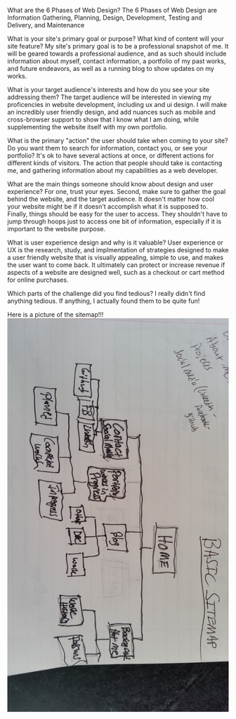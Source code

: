 What are the 6 Phases of Web Design?
The 6 Phases of Web Design are Information Gathering, Planning, Design, Development, Testing and Delivery, and Maintenance

What is your site's primary goal or purpose? What kind of content will your site feature?
My site's primary goal is to be a professional snapshot of me. It will be geared towards a professional audience, and as such should include information about myself, contact information, a portfolio of my past works, and future endeavors, as well as a running blog to show updates on my works.

What is your target audience's interests and how do you see your site addressing them?
The target audience will be interested in viewing my proficencies in website development, including ux and ui design. I will make an incredibly user friendly design, and add nuances such as mobile and cross-browser support to show that I know what I am doing, while supplementing the website itself with my own portfolio.

What is the primary "action" the user should take when coming to your site? Do you want them to search for information, contact you, or see your portfolio? It's ok to have several actions at once, or different actions for different kinds of visitors.
The action that people should take is contacting me, and gathering information about my capabilities as a web developer.

What are the main things someone should know about design and user experience?
For one, trust your eyes. Second, make sure to gather the goal behind the website, and the target audience. It doesn't matter how cool your website might be if it doesn't accomplish what it is supposed to. Finally, things should be easy for the user to access. They shouldn't have to jump through hoops just to access one bit of information, especially if it is important to the website purpose.

What is user experience design and why is it valuable? 
User experience or UX is the research, study, and implmentation of strategies designed to make a user friendly website that is visually appealing, simple to use, and makes the user want to come back. It ultimately can protect or increase revenue if aspects of a website are designed well, such as a checkout or cart method for online purchases.

Which parts of the challenge did you find tedious?
I really didn't find anything tedious. If anything, I actually found them to be quite fun!

Here is a picture of the sitemap!!! ![Alt text](/week-2/imgs/site-map.png)